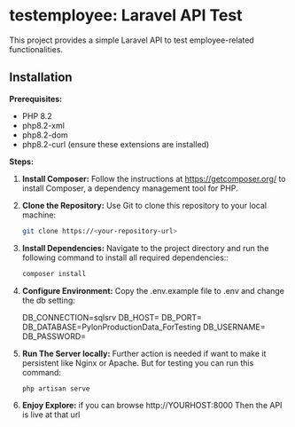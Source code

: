 # testemployee: Laravel API Test

This project provides a simple Laravel API to test employee-related functionalities.

## Installation

**Prerequisites:**

* PHP 8.2
* php8.2-xml
* php8.2-dom
* php8.2-curl (ensure these extensions are installed)

**Steps:**

1. **Install Composer:**
   Follow the instructions at https://getcomposer.org/ to install Composer, a dependency management tool for PHP.

2. **Clone the Repository:**
   Use Git to clone this repository to your local machine:

   ```bash
   git clone https://<your-repository-url>

3. **Install Dependencies:**
   Navigate to the project directory and run the following command to install all required dependencies::

   ```bash
   composer install

4. **Configure Environment:**
   Copy the .env.example file to .env and change the db setting:


    DB_CONNECTION=sqlsrv
    DB_HOST=
    DB_PORT=
    DB_DATABASE=PylonProductionData_ForTesting
    DB_USERNAME=
    DB_PASSWORD=
   
5. **Run The Server locally:**
   Further action is needed if want to make it persistent like Nginx or Apache. But for testing you can run this command:

   ```bash
   php artisan serve

6. **Enjoy Explore:**
   if you can browse http://YOURHOST:8000 Then the API is live at that url
